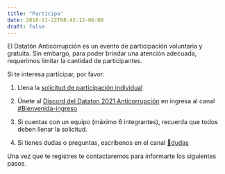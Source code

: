 ```yaml
---
title: "Participa"
date: 2018-11-22T08:42:12-06:00
draft: false
---
```


El Datatón Anticorrupción es un evento de participación voluntaria y gratuita. Sin embargo, para poder brindar una atención adecuada, requerimos limitar la cantidad de participantes.

Si te interesa participar, por favor:

1. Llena la [solicitud de participación individual](https://forms.gle/TG2fpJCudedSpSb27)

2. Únete al [Discord del Dataton 2021 Anticorrupción](https://discord.gg/UHPAdKxMNz) en ingresa al canal [#Bienvenida-ingreso](https://discord.gg/T64r8AhZn2)

3. Si cuentas con un equipo (máximo 6 integrantes), recuerda que todos deben llenar la solicitud.

4. Si tienes dudas o preguntas, escríbenos en el canal  [💬dudas](https://discord.gg/KnFSe25vEu)

Una vez que te registres te contactaremos para informarte los siguientes pasos.
